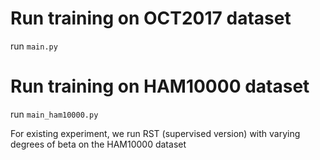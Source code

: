 # Run training on OCT2017 dataset

run `main.py`

# Run training on HAM10000 dataset

run `main_ham10000.py`

For existing experiment, we run RST (supervised version) with varying degrees of beta on the HAM10000 dataset